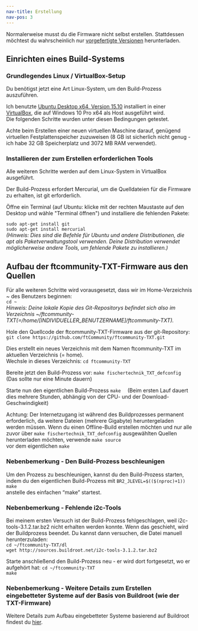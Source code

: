 ```yaml
---
nav-title: Erstellung
nav-pos: 3
---
```


Normalerweise musst du die Firmware nicht selbst erstellen. Stattdessen möchtest du wahrscheinlich nur [vorgefertigte Versionen](https://github.com/ftCommunity/ftcommunity-TXT/releases) herunterladen.

## Einrichten eines Build-Systems

### Grundlegendes Linux / VirtualBox-Setup
Du benötigst jetzt eine Art Linux-System, um den Build-Prozess auszuführen.

Ich benutzte [Ubuntu Desktop x64, Version 15.10](http://www.ubuntu.com/download/desktop) installiert in einer [VirtualBox](https://www.virtualbox.org/wiki/Downloads), die auf Windows 10 Pro x64 als Host ausgeführt wird.  
Die folgenden Schritte wurden unter diesen Bedingungen getestet.

Achte beim Erstellen einer neuen virtuellen Maschine darauf, genügend virtuellen Festplattenspeicher zuzuweisen (8 GB ist sicherlich nicht genug - ich habe 32 GB Speicherplatz und 3072 MB RAM verwendet).

### Installieren der zum Erstellen erforderlichen Tools
Alle weiteren Schritte werden auf dem Linux-System in VirtualBox ausgeführt.

Der Build-Prozess erfordert Mercurial, um die Quelldateien für die Firmware zu erhalten, ist git erforderlich.

Öffne ein Terminal (auf Ubuntu: klicke mit der rechten Maustaste auf den Desktop und wähle "Terminal öffnen") und installiere die fehlenden Pakete:

``````````sudo apt-get install git``````````  
``````````sudo apt-get install mercurial``````````  
*(Hinweis: Dies sind die Befehle für Ubuntu und andere Distributionen, die apt als Paketverwaltungstool verwenden. Deine Distribution verwendet möglicherweise andere Tools, um fehlende Pakete zu installieren.)*

## Aufbau der ftcommunity-TXT-Firmware aus den Quellen
Für alle weiteren Schritte wird vorausgesetzt, dass wir im Home-Verzeichnis ~ des Benutzers beginnen:  
``````````cd ~``````````  
*Hinweis: Deine lokale Kopie des Git-Repositorys befindet sich also im Verzeichnis ~/ftcommunity-TXT(=/home/[INDIVIDUELLER_BENUTZERNAME]/ftcommunity-TXT).*

Hole den Quellcode der ftcommunity-TXT-Firmware aus der git-Repository:
``````````git clone https://github.com/ftCommunity/ftcommunity-TXT.git``````````

Dies erstellt ein neues Verzeichnis mit dem Namen ftcommunity-TXT im aktuellen Verzeichnis (= home).  
Wechsle in dieses Verzeichnis:
``````````cd ftcommunity-TXT``````````

Bereite jetzt den Build-Prozess vor:
``````````make fischertechnik_TXT_defconfig``````````  
(Das sollte nur eine Minute dauern) 

Starte nun den eigentlichen Build-Prozess
``````````make  ``````````
(Beim ersten Lauf dauert dies mehrere Stunden, abhängig von der CPU- und der Download-Geschwindigkeit)

Achtung: Der Internetzugang ist während des Buildprozesses permanent erforderlich, da weitere Dateien (mehrere Gigabyte) heruntergeladen werden müssen.
Wenn du einen Offline-Build erstellen möchten und nur alle zuvor über ``make fischertechnik_TXT_defconfig`` ausgewählten Quellen herunterladen möchten, verwende
``make source  ``  
vor dem eigentlichen ``make  ``  

### Nebenbemerkung - Den Build-Prozess beschleunigen
Um den Prozess zu beschleunigen, kannst du den Build-Prozess starten, indem du den eigentlichen Build-Prozess mit
``````````BR2_JLEVEL=$(($(nproc)+1)) make``````````  
anstelle des einfachen “make” startest.

### Nebenbemerkung - Fehlende i2c-Tools
Bei meinem ersten Versuch ist der Build-Prozess fehlgeschlagen, weil i2c-tools-3.1.2.tar.bz2 nicht erhalten werden konnte. Wenn das geschieht, wird der Buildprozess beendet. Du kannst dann versuchen, die Datei manuell herunterzuladen:  
``````````cd ~/ftcommunity-TXT/dl``````````  
``````````wget http://sources.buildroot.net/i2c-tools-3.1.2.tar.bz2``````````

Starte anschließend den Build-Prozess neu - er wird dort fortgesetzt, wo er aufgehört hat:
``````````cd ~/ftcommunity-TXT``````````  
``````````make  ``````````

### Nebenbemerkung - Weitere Details zum Erstellen eingebetteter Systeme auf der Basis von Buildroot (wie der TXT-Firmware)
Weitere Details zum Aufbau eingebetteter Systeme basierend auf Buildroot findest du [hier](https://buildroot.org/downloads/manual/manual.html#_general_buildroot_usage).